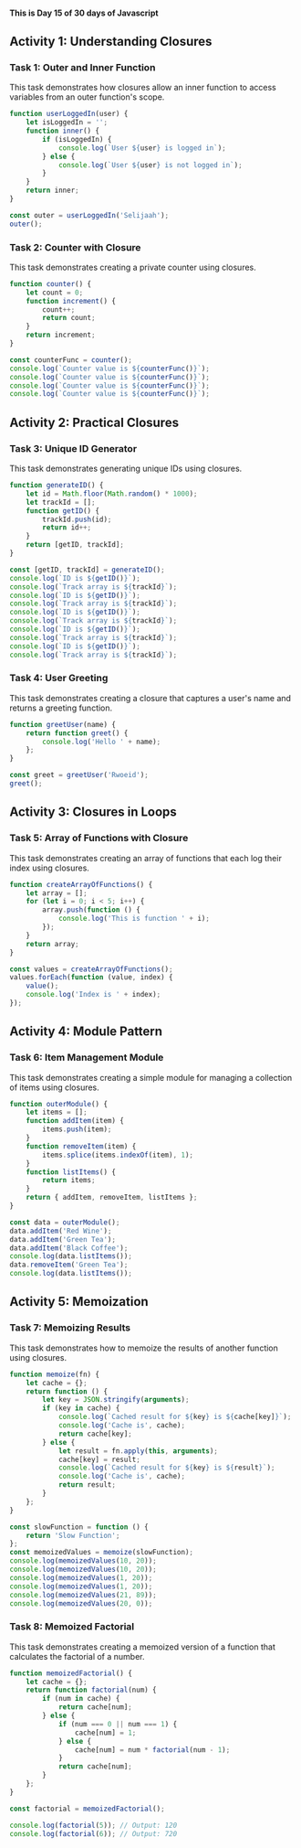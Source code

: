 #### This is Day 15 of 30 days of Javascript

## Activity 1: Understanding Closures

### Task 1: Outer and Inner Function
This task demonstrates how closures allow an inner function to access variables from an outer function's scope.
```javascript
function userLoggedIn(user) {
    let isLoggedIn = '';
    function inner() {
        if (isLoggedIn) {
            console.log(`User ${user} is logged in`);
        } else {
            console.log(`User ${user} is not logged in`);
        }
    }
    return inner;
}

const outer = userLoggedIn('Selijaah');
outer();
```

### Task 2: Counter with Closure
This task demonstrates creating a private counter using closures.

```javascript
function counter() {
    let count = 0;
    function increment() {
        count++;
        return count;
    }
    return increment;
}

const counterFunc = counter();
console.log(`Counter value is ${counterFunc()}`);
console.log(`Counter value is ${counterFunc()}`);
console.log(`Counter value is ${counterFunc()}`);
console.log(`Counter value is ${counterFunc()}`);
```

## Activity 2: Practical Closures

### Task 3: Unique ID Generator
This task demonstrates generating unique IDs using closures.

```javascript
function generateID() {
    let id = Math.floor(Math.random() * 1000);
    let trackId = [];
    function getID() {
        trackId.push(id);
        return id++;
    }
    return [getID, trackId];
}

const [getID, trackId] = generateID();
console.log(`ID is ${getID()}`);
console.log(`Track array is ${trackId}`);
console.log(`ID is ${getID()}`);
console.log(`Track array is ${trackId}`);
console.log(`ID is ${getID()}`);
console.log(`Track array is ${trackId}`);
console.log(`ID is ${getID()}`);
console.log(`Track array is ${trackId}`);
console.log(`ID is ${getID()}`);
console.log(`Track array is ${trackId}`);
```

### Task 4: User Greeting
This task demonstrates creating a closure that captures a user's name and returns a greeting function.

```javascript
function greetUser(name) {
    return function greet() {
        console.log('Hello ' + name);
    };
}

const greet = greetUser('Rwoeid');
greet();
```

## Activity 3: Closures in Loops

### Task 5: Array of Functions with Closure
This task demonstrates creating an array of functions that each log their index using closures.

```javascript
function createArrayOfFunctions() {
    let array = [];
    for (let i = 0; i < 5; i++) {
        array.push(function () {
            console.log('This is function ' + i);
        });
    }
    return array;
}

const values = createArrayOfFunctions();
values.forEach(function (value, index) {
    value();
    console.log('Index is ' + index);
});
```

## Activity 4: Module Pattern

### Task 6: Item Management Module
This task demonstrates creating a simple module for managing a collection of items using closures.

```javascript
function outerModule() {
    let items = [];
    function addItem(item) {
        items.push(item);
    }
    function removeItem(item) {
        items.splice(items.indexOf(item), 1);
    }
    function listItems() {
        return items;
    }
    return { addItem, removeItem, listItems };
}

const data = outerModule();
data.addItem('Red Wine');
data.addItem('Green Tea');
data.addItem('Black Coffee');
console.log(data.listItems());
data.removeItem('Green Tea');
console.log(data.listItems());
```

## Activity 5: Memoization

### Task 7: Memoizing Results
This task demonstrates how to memoize the results of another function using closures.

```javascript
function memoize(fn) {
    let cache = {};
    return function () {
        let key = JSON.stringify(arguments);
        if (key in cache) {
            console.log(`Cached result for ${key} is ${cache[key]}`);
            console.log('Cache is', cache);
            return cache[key];
        } else {
            let result = fn.apply(this, arguments);
            cache[key] = result;
            console.log(`Cached result for ${key} is ${result}`);
            console.log('Cache is', cache);
            return result;
        }
    };
}

const slowFunction = function () {
    return 'Slow Function';
};
const memoizedValues = memoize(slowFunction);
console.log(memoizedValues(10, 20));
console.log(memoizedValues(10, 20));
console.log(memoizedValues(1, 20));
console.log(memoizedValues(1, 20));
console.log(memoizedValues(21, 89));
console.log(memoizedValues(20, 0));
```

### Task 8: Memoized Factorial
This task demonstrates creating a memoized version of a function that calculates the factorial of a number.

```javascript
function memoizedFactorial() {
    let cache = {};
    return function factorial(num) {
        if (num in cache) {
            return cache[num];
        } else {
            if (num === 0 || num === 1) {
                cache[num] = 1;
            } else {
                cache[num] = num * factorial(num - 1);
            }
            return cache[num];
        }
    };
}

const factorial = memoizedFactorial();

console.log(factorial(5)); // Output: 120
console.log(factorial(6)); // Output: 720
```